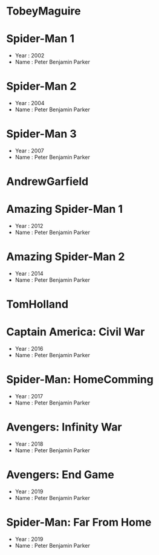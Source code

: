 # TobeyMaguire
# Spider-Man 1
- Year : 2002
- Name : Peter Benjamin Parker

# Spider-Man 2
- Year : 2004
- Name : Peter Benjamin Parker

# Spider-Man 3
- Year : 2007
- Name : Peter Benjamin Parker

# AndrewGarfield
# Amazing Spider-Man 1
- Year : 2012
- Name : Peter Benjamin Parker


# Amazing Spider-Man 2
- Year : 2014
- Name : Peter Benjamin Parker

# TomHolland
# Captain America: Civil War
- Year : 2016
- Name : Peter Benjamin Parker
# Spider-Man: HomeComming
- Year : 2017
- Name : Peter Benjamin Parker
# Avengers: Infinity War
- Year : 2018
- Name : Peter Benjamin Parker
# Avengers: End Game
- Year : 2019
- Name : Peter Benjamin Parker
# Spider-Man: Far From Home
- Year : 2019
- Name : Peter Benjamin Parker
